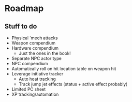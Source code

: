 # Roadmap

## Stuff to do

- Physical 'mech attacks
- Weapon compendium
- Hardware compendium
  - Just the ones in the book!
- Separate NPC actor type
- NPC compendium
- Automatically roll on hit location table on weapon hit
- Leverage initiative tracker
  - Auto heat tracking
  - Track jump jet effects (status + active effect probably)
- Limited PC sheet
- XP tracking/automation

